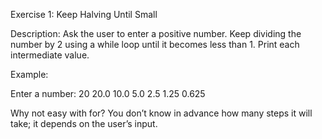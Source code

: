 Exercise 1: Keep Halving Until Small

Description:
Ask the user to enter a positive number. Keep dividing the number by 2 using a while loop until it becomes less than 1. Print each intermediate value.

Example:

Enter a number: 20
20.0
10.0
5.0
2.5
1.25
0.625


Why not easy with for?
You don’t know in advance how many steps it will take; it depends on the user’s input.
